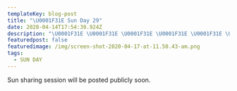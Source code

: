 ```yaml
---
templateKey: blog-post
title: "\U0001F31E Sun Day 29"
date: 2020-04-14T17:54:39.924Z
description: "\U0001F31E \U0001F31E \U0001F31E \U0001F31E \U0001F31E \U0001F31E \U0001F31E"
featuredpost: false
featuredimage: /img/screen-shot-2020-04-17-at-11.50.43-am.png
tags:
  - SUN DAY
---
```

Sun sharing session will be posted publicly soon.